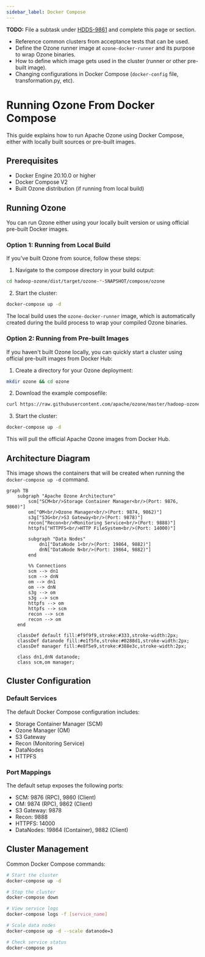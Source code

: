 ```yaml
---
sidebar_label: Docker Compose
---
```



**TODO:** File a subtask under [HDDS-9861](https://issues.apache.org/jira/browse/HDDS-9861) and complete this page or section.

- Reference common clusters from acceptance tests that can be used.
- Define the Ozone runner image at `ozone-docker-runner` and its purpose to wrap Ozone binaries.
- How to define which image gets used in the cluster (runner or other pre-built image).
- Changing configurations in Docker Compose (`docker-config` file, transformation.py, etc).

# Running Ozone From Docker Compose

This guide explains how to run Apache Ozone using Docker Compose, either with locally built sources or pre-built images.

## Prerequisites

- Docker Engine 20.10.0 or higher
- Docker Compose V2
- Built Ozone distribution (if running from local build)

## Running Ozone

You can run Ozone either using your locally built version or using official pre-built Docker images.

### Option 1: Running from Local Build

If you've built Ozone from source, follow these steps:

1. Navigate to the compose directory in your build output:
```bash
cd hadoop-ozone/dist/target/ozone-*-SNAPSHOT/compose/ozone
```

2. Start the cluster:
```bash
docker-compose up -d
```

The local build uses the `ozone-docker-runner` image, which is automatically created during the build process to wrap your compiled Ozone binaries.

### Option 2: Running from Pre-built Images

If you haven't built Ozone locally, you can quickly start a cluster using official pre-built images from Docker Hub:

1. Create a directory for your Ozone deployment:
```bash
mkdir ozone && cd ozone
```

2. Download the example composefile:
```bash
curl https://raw.githubusercontent.com/apache/ozone/master/hadoop-ozone/dist/src/main/compose/ozone/docker-compose.yaml -o docker-compose.yaml
```

3. Start the cluster:
```bash
docker-compose up -d
```

This will pull the official Apache Ozone images from Docker Hub.

## Architecture Diagram

This image shows the containers that will be created when running the `docker-compose up -d` command.

```mermaid
graph TB
    subgraph "Apache Ozone Architecture"
        scm["SCM<br/>Storage Container Manager<br/>(Port: 9876, 9860)"]
        om["OM<br/>Ozone Manager<br/>(Port: 9874, 9862)"]
        s3g["S3G<br/>S3 Gateway<br/>(Port: 9878)"]
        recon["Recon<br/>Monitoring Service<br/>(Port: 9888)"]
        httpfs["HTTPFS<br/>HTTP FileSystem<br/>(Port: 14000)"]
        
        subgraph "Data Nodes"
            dn1["DataNode 1<br/>(Port: 19864, 9882)"]
            dnN["DataNode N<br/>(Port: 19864, 9882)"]
        end
        
        %% Connections
        scm --> dn1
        scm --> dnN
        om --> dn1
        om --> dnN
        s3g --> om
        s3g --> scm
        httpfs --> om
        httpfs --> scm
        recon --> scm
        recon --> om
    end

    classDef default fill:#f9f9f9,stroke:#333,stroke-width:2px;
    classDef datanode fill:#e1f5fe,stroke:#0288d1,stroke-width:2px;
    classDef manager fill:#e8f5e9,stroke:#388e3c,stroke-width:2px;
    
    class dn1,dnN datanode;
    class scm,om manager;
```


## Cluster Configuration

### Default Services

The default Docker Compose configuration includes:

- Storage Container Manager (SCM)
- Ozone Manager (OM)
- S3 Gateway
- Recon (Monitoring Service)
- DataNodes
- HTTPFS


### Port Mappings

The default setup exposes the following ports:

- SCM: 9876 (RPC), 9860 (Client)
- OM: 9874 (RPC), 9862 (Client)
- S3 Gateway: 9878
- Recon: 9888
- HTTPFS: 14000
- DataNodes: 19864 (Container), 9882 (Client)

## Cluster Management

Common Docker Compose commands:

```bash
# Start the cluster
docker-compose up -d

# Stop the cluster
docker-compose down

# View service logs
docker-compose logs -f [service_name]

# Scale data nodes
docker-compose up -d --scale datanode=3

# Check service status
docker-compose ps
```
